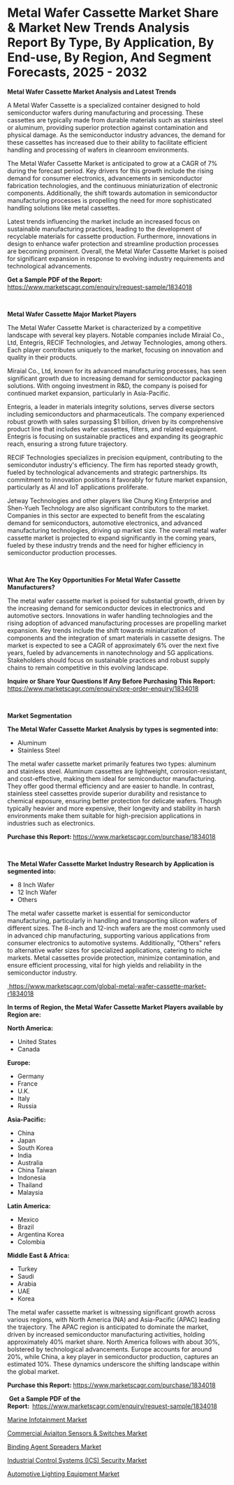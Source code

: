 <p><h1>Metal Wafer Cassette Market Share & Market New Trends Analysis Report By Type, By Application, By End-use, By Region, And Segment Forecasts, 2025 - 2032</h1></p><p><strong>Metal Wafer Cassette Market Analysis and Latest Trends</strong></p>
<p><p>A Metal Wafer Cassette is a specialized container designed to hold semiconductor wafers during manufacturing and processing. These cassettes are typically made from durable materials such as stainless steel or aluminum, providing superior protection against contamination and physical damage. As the semiconductor industry advances, the demand for these cassettes has increased due to their ability to facilitate efficient handling and processing of wafers in cleanroom environments.</p><p>The Metal Wafer Cassette Market is anticipated to grow at a CAGR of 7% during the forecast period. Key drivers for this growth include the rising demand for consumer electronics, advancements in semiconductor fabrication technologies, and the continuous miniaturization of electronic components. Additionally, the shift towards automation in semiconductor manufacturing processes is propelling the need for more sophisticated handling solutions like metal cassettes.</p><p>Latest trends influencing the market include an increased focus on sustainable manufacturing practices, leading to the development of recyclable materials for cassette production. Furthermore, innovations in design to enhance wafer protection and streamline production processes are becoming prominent. Overall, the Metal Wafer Cassette Market is poised for significant expansion in response to evolving industry requirements and technological advancements.</p></p>
<p><strong>Get a Sample PDF of the Report:&nbsp;</strong> <a href="https://www.marketscagr.com/enquiry/request-sample/1834018?utm_campaign=2016&utm_medium=2&utm_source=Github&utm_content=ia&utm_term=06012025&utm_id=metal-wafer-cassette">https://www.marketscagr.com/enquiry/request-sample/1834018</a></p>
<p>&nbsp;</p>
<p><strong>Metal Wafer Cassette Major Market Players</strong></p>
<p><p>The Metal Wafer Cassette Market is characterized by a competitive landscape with several key players. Notable companies include Miraial Co., Ltd, Entegris, RECIF Technologies, and Jetway Technologies, among others. Each player contributes uniquely to the market, focusing on innovation and quality in their products.</p><p>Miraial Co., Ltd, known for its advanced manufacturing processes, has seen significant growth due to increasing demand for semiconductor packaging solutions. With ongoing investment in R&D, the company is poised for continued market expansion, particularly in Asia-Pacific.</p><p>Entegris, a leader in materials integrity solutions, serves diverse sectors including semiconductors and pharmaceuticals. The company experienced robust growth with sales surpassing $1 billion, driven by its comprehensive product line that includes wafer cassettes, filters, and related equipment. Entegris is focusing on sustainable practices and expanding its geographic reach, ensuring a strong future trajectory.</p><p>RECIF Technologies specializes in precision equipment, contributing to the semicondutor industry's efficiency. The firm has reported steady growth, fueled by technological advancements and strategic partnerships. Its commitment to innovation positions it favorably for future market expansion, particularly as AI and IoT applications proliferate.</p><p>Jetway Technologies and other players like Chung King Enterprise and Shen-Yueh Technology are also significant contributors to the market. Companies in this sector are expected to benefit from the escalating demand for semiconductors, automotive electronics, and advanced manufacturing technologies, driving up market size. The overall metal wafer cassette market is projected to expand significantly in the coming years, fueled by these industry trends and the need for higher efficiency in semiconductor production processes.</p></p>
<p>&nbsp;</p>
<p><strong>What Are The Key Opportunities For Metal Wafer Cassette Manufacturers?</strong></p>
<p><p>The metal wafer cassette market is poised for substantial growth, driven by the increasing demand for semiconductor devices in electronics and automotive sectors. Innovations in wafer handling technologies and the rising adoption of advanced manufacturing processes are propelling market expansion. Key trends include the shift towards miniaturization of components and the integration of smart materials in cassette designs. The market is expected to see a CAGR of approximately 6% over the next five years, fueled by advancements in nanotechnology and 5G applications. Stakeholders should focus on sustainable practices and robust supply chains to remain competitive in this evolving landscape.</p></p>
<p><strong>Inquire or Share Your Questions If Any Before Purchasing This Report:</strong> <a href="https://www.marketscagr.com/enquiry/pre-order-enquiry/1834018?utm_campaign=2016&utm_medium=2&utm_source=Github&utm_content=ia&utm_term=06012025&utm_id=metal-wafer-cassette">https://www.marketscagr.com/enquiry/pre-order-enquiry/1834018</a></p>
<p>&nbsp;</p>
<p><strong>Market Segmentation</strong></p>
<p><strong>The Metal Wafer Cassette Market Analysis by types is segmented into:</strong></p>
<p><ul><li>Aluminum</li><li>Stainless Steel</li></ul></p>
<p><p>The metal wafer cassette market primarily features two types: aluminum and stainless steel. Aluminum cassettes are lightweight, corrosion-resistant, and cost-effective, making them ideal for semiconductor manufacturing. They offer good thermal efficiency and are easier to handle. In contrast, stainless steel cassettes provide superior durability and resistance to chemical exposure, ensuring better protection for delicate wafers. Though typically heavier and more expensive, their longevity and stability in harsh environments make them suitable for high-precision applications in industries such as electronics.</p></p>
<p><strong>Purchase this Report:&nbsp;</strong><a href="https://www.marketscagr.com/purchase/1834018?utm_campaign=2016&utm_medium=2&utm_source=Github&utm_content=ia&utm_term=06012025&utm_id=metal-wafer-cassette">https://www.marketscagr.com/purchase/1834018</a></p>
<p>&nbsp;</p>
<p><strong>The Metal Wafer Cassette Market Industry Research by Application is segmented into:</strong></p>
<p><ul><li>8 Inch Wafer</li><li>12 Inch Wafer</li><li>Others</li></ul></p>
<p><p>The metal wafer cassette market is essential for semiconductor manufacturing, particularly in handling and transporting silicon wafers of different sizes. The 8-inch and 12-inch wafers are the most commonly used in advanced chip manufacturing, supporting various applications from consumer electronics to automotive systems. Additionally, "Others" refers to alternative wafer sizes for specialized applications, catering to niche markets. Metal cassettes provide protection, minimize contamination, and ensure efficient processing, vital for high yields and reliability in the semiconductor industry.</p></p>
<p><a href="https://www.marketscagr.com/global-metal-wafer-cassette-market-r1834018?utm_campaign=2016&utm_medium=2&utm_source=Github&utm_content=ia&utm_term=06012025&utm_id=metal-wafer-cassette">&nbsp;https://www.marketscagr.com/global-metal-wafer-cassette-market-r1834018</a></p>
<p><strong>In terms of Region, the Metal Wafer Cassette Market Players available by Region are:</strong></p>
<p>
    <p> <strong> North America: </strong>
        <ul>
            <li>United States</li>
            <li>Canada</li>
        </ul>
        </p> 
    <p> <strong> Europe: </strong>
        <ul>
            <li>Germany</li>
            <li>France</li>
            <li>U.K.</li>
            <li>Italy</li>
            <li>Russia</li>
        </ul>
        </p> 
    <p> <strong> Asia-Pacific: </strong>
        <ul>
            <li>China</li>
            <li>Japan</li>
            <li>South Korea</li>
            <li>India</li>
            <li>Australia</li>
            <li>China Taiwan</li>
            <li>Indonesia</li>
            <li>Thailand</li>
            <li>Malaysia</li>
        </ul>
        </p> 
    <p> <strong> Latin America: </strong>
        <ul>
            <li>Mexico</li>
            <li>Brazil</li>
            <li>Argentina Korea</li>
            <li>Colombia</li>
        </ul>
        </p> 
    <p> <strong> Middle East & Africa: </strong>
        <ul>
            <li>Turkey</li>
            <li>Saudi</li>
            <li>Arabia</li>
            <li>UAE</li>
            <li>Korea</li>
        </ul>
    </p>
    </p>
<p><p>The metal wafer cassette market is witnessing significant growth across various regions, with North America (NA) and Asia-Pacific (APAC) leading the trajectory. The APAC region is anticipated to dominate the market, driven by increased semiconductor manufacturing activities, holding approximately 40% market share. North America follows with about 30%, bolstered by technological advancements. Europe accounts for around 20%, while China, a key player in semiconductor production, captures an estimated 10%. These dynamics underscore the shifting landscape within the global market.</p></p>
<p><strong>Purchase this Report: </strong><a href="https://www.marketscagr.com/purchase/1834018?utm_campaign=2016&utm_medium=2&utm_source=Github&utm_content=ia&utm_term=06012025&utm_id=metal-wafer-cassette">https://www.marketscagr.com/purchase/1834018</a></p>
<p>&nbsp;<strong>Get a Sample PDF of the Report:&nbsp;&nbsp;</strong><a href="https://www.marketscagr.com/enquiry/request-sample/1834018?utm_campaign=2016&utm_medium=2&utm_source=Github&utm_content=ia&utm_term=06012025&utm_id=metal-wafer-cassette">https://www.marketscagr.com/enquiry/request-sample/1834018</a></p>
<p><strong></strong></p>
<p><p><a href="https://www.linkedin.com/pulse/marine-infotainment-market-overview-2025-2032-projected-76-cagr-horsc?utm_campaign=2016&utm_medium=2&utm_source=Github&utm_content=ia&utm_term=06012025&utm_id=metal-wafer-cassette">Marine Infotainment Market</a></p><p><a href="https://www.linkedin.com/pulse/anticipated-cagr-91-commercial-aviaiton-sensors-switches-bd5we?utm_campaign=2016&utm_medium=2&utm_source=Github&utm_content=ia&utm_term=06012025&utm_id=metal-wafer-cassette">Commercial Aviaiton Sensors & Switches Market</a></p><p><a href="https://www.linkedin.com/pulse/binding-agent-spreaders-market-trend-indicates-rapid-growth-71vre?utm_campaign=2016&utm_medium=2&utm_source=Github&utm_content=ia&utm_term=06012025&utm_id=metal-wafer-cassette">Binding Agent Spreaders Market</a></p><p><a href="https://www.linkedin.com/pulse/acomprehensive-analysis-industrial-control-systems-ics-security-v6sze?utm_campaign=2016&utm_medium=2&utm_source=Github&utm_content=ia&utm_term=06012025&utm_id=metal-wafer-cassette">Industrial Control Systems (ICS) Security Market</a></p><p><a href="https://www.linkedin.com/pulse/global-automotive-lighting-equipment-market-outlook-growth-c1gqe?utm_campaign=2016&utm_medium=2&utm_source=Github&utm_content=ia&utm_term=06012025&utm_id=metal-wafer-cassette">Automotive Lighting Equipment Market</a></p></p>